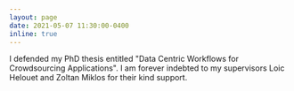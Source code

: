 ```yaml
---
layout: page
date: 2021-05-07 11:30:00-0400
inline: true
---
```


I defended my PhD thesis entitled "Data Centric Workflows for Crowdsourcing Applications". I am forever indebted to my supervisors Loic Helouet and Zoltan Miklos for their kind support.
